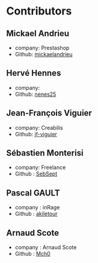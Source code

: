 # Contributors

## Mickael Andrieu
* company: Prestashop
* Github: [mickaelandrieu](https://github.com/mickaelandrieu)
## Hervé Hennes
* company: 
* Github: [nenes25](https://github.com/nenes25)
## Jean-François Viguier
* company: Creabilis
* Github: [jf-viguier](https://github.com/jf-viguier)
## Sébastien Monterisi
* company: Freelance
* Github : [SebSept](https://github.com/SebSept)
## Pascal GAULT
* company : inRage
* Github : [akiletour](https://github.com/akiletour)
## Arnaud Scote
* company : Arnaud Scote
* Github : [Mch0](https://github.com/Mch0)
